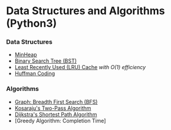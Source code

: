 # Data Structures and Algorithms (Python3)

### Data Structures

- [MinHeap](https://github.com/jitendrabhamare/Python-Data-Structures-Algorithms/blob/master/min-heap.md)
- [Binary Search Tree (BST)](https://github.com/jitendrabhamare/Python-Data-Structures-Algorithms/blob/master/binary-search-tree.md)
- [Least Recently Used (LRU) Cache](https://github.com/jitendrabhamare/Python-Data-Structures-Algorithms/blob/master/LRU_Cache.md) *with O(1) efficiency* 
- [Huffman Coding](https://github.com/jitendrabhamare/Python-Data-Structures-Algorithms/blob/master/HuffmanCoding.md)

### Algorithms 
- [Graph: Breadth First Search (BFS)](https://github.com/jitendrabhamare/Python-Data-Structures-Algorithms/blob/master/BFS.py)
- [Kosaraju's Two-Pass Algorithm](https://github.com/jitendrabhamare/Python-Data-Structures-Algorithms/blob/master/Kosaraju-scc.md)
- [Dijkstra's Shortest Path Algorithm](https://github.com/jitendrabhamare/Python-Data-Structures-Algorithms/blob/master/dijkstra_shortest_path_algo.py)
- [Greedy Algorithm: Completion Time]
